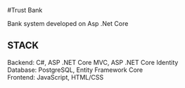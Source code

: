 #Trust Bank

Bank system developed on Asp .Net Core

## STACK <br>
Backend: C#, ASP .NET Core MVC, ASP .NET Core Identity <br>
Database: PostgreSQL, Entity Framework Core <br>
Frontend: JavaScript, HTML/CSS <br>

